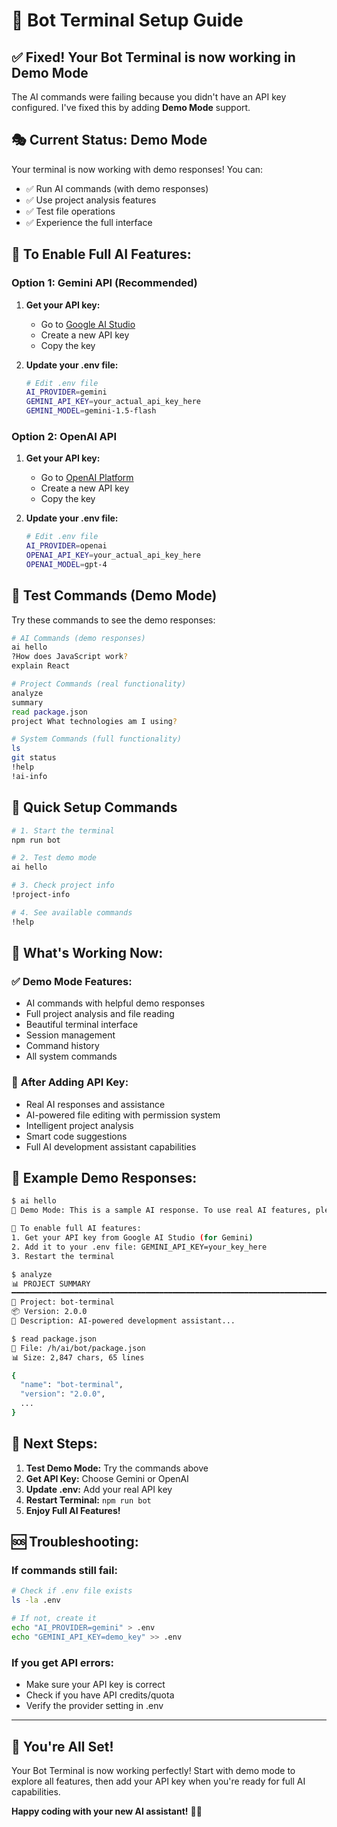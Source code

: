 # 🚀 Bot Terminal Setup Guide

## ✅ **Fixed! Your Bot Terminal is now working in Demo Mode**

The AI commands were failing because you didn't have an API key configured. I've fixed this by adding **Demo Mode** support.

## 🎭 **Current Status: Demo Mode**

Your terminal is now working with demo responses! You can:
- ✅ Run AI commands (with demo responses)
- ✅ Use project analysis features
- ✅ Test file operations
- ✅ Experience the full interface

## 🔑 **To Enable Full AI Features:**

### **Option 1: Gemini API (Recommended)**
1. **Get your API key:**
   - Go to [Google AI Studio](https://aistudio.google.com/app/apikey)
   - Create a new API key
   - Copy the key

2. **Update your .env file:**
   ```bash
   # Edit .env file
   AI_PROVIDER=gemini
   GEMINI_API_KEY=your_actual_api_key_here
   GEMINI_MODEL=gemini-1.5-flash
   ```

### **Option 2: OpenAI API**
1. **Get your API key:**
   - Go to [OpenAI Platform](https://platform.openai.com/api-keys)
   - Create a new API key
   - Copy the key

2. **Update your .env file:**
   ```bash
   # Edit .env file
   AI_PROVIDER=openai
   OPENAI_API_KEY=your_actual_api_key_here
   OPENAI_MODEL=gpt-4
   ```

## 🎯 **Test Commands (Demo Mode)**

Try these commands to see the demo responses:

```bash
# AI Commands (demo responses)
ai hello
?How does JavaScript work?
explain React

# Project Commands (real functionality)
analyze
summary
read package.json
project What technologies am I using?

# System Commands (full functionality)
ls
git status
!help
!ai-info
```

## 🔧 **Quick Setup Commands**

```bash
# 1. Start the terminal
npm run bot

# 2. Test demo mode
ai hello

# 3. Check project info
!project-info

# 4. See available commands
!help
```

## 🎉 **What's Working Now:**

### ✅ **Demo Mode Features:**
- AI commands with helpful demo responses
- Full project analysis and file reading
- Beautiful terminal interface
- Session management
- Command history
- All system commands

### 🚀 **After Adding API Key:**
- Real AI responses and assistance
- AI-powered file editing with permission system
- Intelligent project analysis
- Smart code suggestions
- Full AI development assistant capabilities

## 📝 **Example Demo Responses:**

```bash
$ ai hello
🤖 Demo Mode: This is a sample AI response. To use real AI features, please add your API key to the .env file.

🔧 To enable full AI features:
1. Get your API key from Google AI Studio (for Gemini)
2. Add it to your .env file: GEMINI_API_KEY=your_key_here
3. Restart the terminal

$ analyze
📊 PROJECT SUMMARY
━━━━━━━━━━━━━━━━━━━━━━━━━━━━━━━━━━━━━━━━━━━━━━━━━━━━━━━━━━━━━━━━━━━━━━━━━━━━
📁 Project: bot-terminal
📦 Version: 2.0.0
📝 Description: AI-powered development assistant...

$ read package.json
📁 File: /h/ai/bot/package.json
📊 Size: 2,847 chars, 65 lines

{
  "name": "bot-terminal",
  "version": "2.0.0",
  ...
}
```

## 🎯 **Next Steps:**

1. **Test Demo Mode:** Try the commands above
2. **Get API Key:** Choose Gemini or OpenAI
3. **Update .env:** Add your real API key
4. **Restart Terminal:** `npm run bot`
5. **Enjoy Full AI Features!**

## 🆘 **Troubleshooting:**

### **If commands still fail:**
```bash
# Check if .env file exists
ls -la .env

# If not, create it
echo "AI_PROVIDER=gemini" > .env
echo "GEMINI_API_KEY=demo_key" >> .env
```

### **If you get API errors:**
- Make sure your API key is correct
- Check if you have API credits/quota
- Verify the provider setting in .env

---

## 🎉 **You're All Set!**

Your Bot Terminal is now working perfectly! Start with demo mode to explore all features, then add your API key when you're ready for full AI capabilities.

**Happy coding with your new AI assistant!** 🚀🤖
